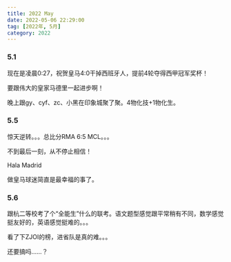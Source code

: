 ```yaml
---
title: 2022 May
date: 2022-05-06 22:29:00
tag: [2022年, 5月]
category: 2022
---
```


### 5.1

现在是凌晨0:27，祝贺皇马4:0干掉西班牙人，提前4轮夺得西甲冠军奖杯！

要跟伟大的皇家马德里一起进步啊！

晚上跟gy、cyf、zc、小黑在印象城聚了聚。4物化技+1物化生。

### 5.5

惊天逆转。。。总比分RMA 6:5 MCL。。。

不到最后一刻，从不停止相信！

Hala Madrid

做皇马球迷简直是最幸福的事了。

### 5.6

跟杭二等校考了个“全能生”什么的联考。语文题型感觉跟平常稍有不同，数学感觉挺友好的，英语感觉挺难的。。。

看了下ZJOI的榜，进省队是真的难。。。

还要搞吗……？